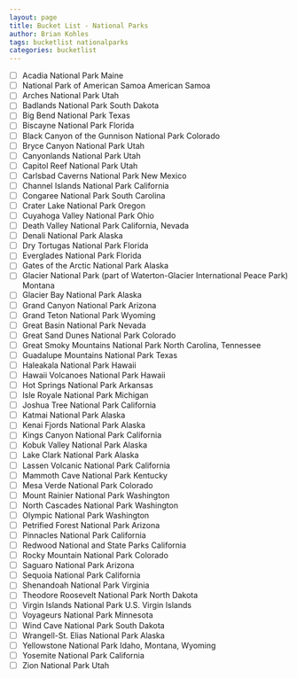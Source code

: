 ```yaml
---
layout: page
title: Bucket List - National Parks
author: Brian Kohles
tags: bucketlist nationalparks
categories: bucketlist
---
```

- [ ] Acadia National Park	Maine
- [ ] National Park of American Samoa	American Samoa
- [ ] Arches National Park	Utah
- [ ] Badlands National Park	South Dakota
- [ ] Big Bend National Park	Texas
- [ ] Biscayne National Park	Florida
- [ ] Black Canyon of the Gunnison National Park	Colorado
- [ ] Bryce Canyon National Park	Utah
- [ ] Canyonlands National Park	Utah
- [ ] Capitol Reef National Park	Utah
- [ ] Carlsbad Caverns National Park	New Mexico
- [ ] Channel Islands National Park	California
- [ ] Congaree National Park	South Carolina
- [ ] Crater Lake National Park	Oregon
- [ ] Cuyahoga Valley National Park	Ohio
- [ ] Death Valley National Park	California, Nevada
- [ ] Denali National Park	Alaska
- [ ] Dry Tortugas National Park	Florida
- [ ] Everglades National Park	Florida
- [ ] Gates of the Arctic National Park	Alaska
- [ ] Glacier National Park (part of Waterton-Glacier International Peace Park)	Montana
- [ ] Glacier Bay National Park	Alaska
- [ ] Grand Canyon National Park	Arizona
- [ ] Grand Teton National Park	Wyoming
- [ ] Great Basin National Park	Nevada
- [ ] Great Sand Dunes National Park	Colorado
- [ ] Great Smoky Mountains National Park	North Carolina, Tennessee
- [ ] Guadalupe Mountains National Park	Texas
- [ ] Haleakala National Park	Hawaii
- [ ] Hawaii Volcanoes National Park	Hawaii
- [ ] Hot Springs National Park	Arkansas
- [ ] Isle Royale National Park	Michigan
- [ ] Joshua Tree National Park	California
- [ ] Katmai National Park	Alaska
- [ ] Kenai Fjords National Park	Alaska
- [ ] Kings Canyon National Park	California
- [ ] Kobuk Valley National Park	Alaska
- [ ] Lake Clark National Park	Alaska
- [ ] Lassen Volcanic National Park	California
- [ ] Mammoth Cave National Park	Kentucky
- [ ] Mesa Verde National Park	Colorado
- [ ] Mount Rainier National Park	Washington
- [ ] North Cascades National Park	Washington
- [ ] Olympic National Park	Washington
- [ ] Petrified Forest National Park	Arizona
- [ ] Pinnacles National Park	California
- [ ] Redwood National and State Parks	California
- [ ] Rocky Mountain National Park	Colorado
- [ ] Saguaro National Park	Arizona
- [ ] Sequoia National Park	California
- [ ] Shenandoah National Park	Virginia
- [ ] Theodore Roosevelt National Park	North Dakota
- [ ] Virgin Islands National Park	U.S. Virgin Islands
- [ ] Voyageurs National Park	Minnesota
- [ ] Wind Cave National Park	South Dakota
- [ ] Wrangell-St. Elias National Park	Alaska
- [ ] Yellowstone National Park	Idaho, Montana, Wyoming
- [ ] Yosemite National Park	California
- [ ] Zion National Park	Utah